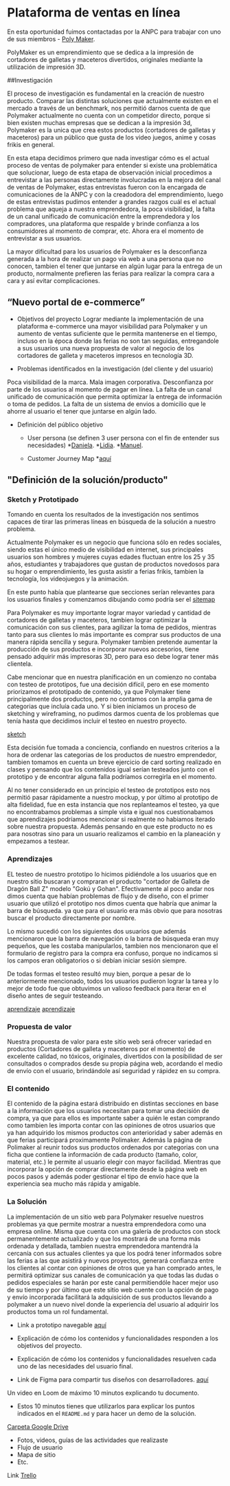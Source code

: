 # Plataforma de ventas en línea
En esta oportunidad fuimos contactadas por la ANPC para trabajar con uno de sus miembros - [Poly Maker](https://www.instagram.com/poly_maker/).

PolyMaker es un emprendimiento que se dedica a la impresión de cortadores de galletas y maceteros divertidos, originales mediante la utilización de impresión 3D.

##Investigación

El proceso de investigación es fundamental en la creación de nuestro producto. Comparar las distintas soluciones que actualmente existen en el mercado a través de un benchmark, nos permitió darnos cuenta de que Polymaker actualmente no cuenta con un competidor directo, porque si bien existen muchas empresas que se dedican a la impresión 3d, Polymaker es la unica que crea estos productos (cortadores de galletas y maceteros) para un público que gusta de los video juegos, anime y cosas frikis en general.

En esta etapa decidimos primero que nada investigar cómo es el actual  proceso de ventas de polymaker para entender si existe una problemática que solucionar, luego de esta etapa de observación inicial procedimos a entrevistar a las personas directamente involucradas en la mejora del canal de ventas de Polymaker, estas entrevistas fueron con la encargada de comunicaciones de la ANPC y con la creadodora del emprendimiento, luego de estas entrevistas pudimos entender a grandes razgos cuál es el actual problema que aqueja a nuestra emprendedora, la poca visibilidad, la falta de un canal unificado de comunicación entre la emprendedora y los compradores, una plataforma que respalde y brinde confianza a los consumidores al momento de comprar, etc. Ahora era el momento de entrevistar a sus usuarios.

La mayor dificultad para los usuarios de Polymaker es la desconfianza generada a la hora de realizar un pago vía web a una persona que no conocen, tambien el tener que juntarse en algún lugar para la entrega de un producto, normalmente prefieren las ferias para realizar la compra cara a cara y así evitar complicaciones.


## “Nuevo portal de e-commerce”

* Objetivos del proyecto 
Lograr mediante la implementación de una plataforma e-commerce una mayor visibilidad para Polymaker y un aumento de ventas suficiente que le permita mantenerse en el tiempo, incluso en la época donde las ferias no son tan seguidas, entregandole a sus usuarios una nueva propuesta de valor al negocio de los cortadores de galleta y maceteros impresos en tecnología 3D.

* Problemas identificados en la investigación (del cliente y del usuario)

Poca visibilidad de la marca.
Mala imagen corporativa.
Desconfianza por parte de los usuarios al momento de pagar en línea.
La falta de un canal unificado de comunicación que permita optimizar la entrega de información o toma de pedidos.
La falta de un sistema de envios a domicilio que le ahorre al usuario el tener que juntarse en algún lado.

* Definición del público objetivo
    * User persona 
    (se definen 3 user persona con el fin de entender sus necesidades)
    *[Daniela](https://drive.google.com/file/d/129BmSpzEYikmxofLllt5fIjm7GpNy-ho/view?usp=sharing).
    *[Lidia](https://drive.google.com/file/d/1w4XAg9I8j14fHTuWxqvXx40mGcX3B6am/view?usp=sharing).
    *[Manuel](https://drive.google.com/file/d/1hsF6Lc_44PApbN_eBSFh_El22NlFVqB9/view?usp=sharing).

    * Customer Journey Map *[aquí](https://drive.google.com/file/d/1-KgeUGA6iJVMcMGTwM2cgFs6480y6mk0/view?usp=sharing)

## "Definición de la solución/producto"

### Sketch y Prototipado

Tomando en cuenta los resultados de la investigación nos sentimos capaces de tirar las primeras líneas en búsqueda de la solución a nuestro problema.

Actualmente Polymaker es un negocio que funciona sólo en redes sociales, siendo estas el único medio de visibilidad en internet, sus principales usuarios son hombres y mujeres cuyas edades fluctuan entre los 25 y 35 años, estudiantes y trabajadores que gustan de productos novedosos para su hogar o emprendimiento, les gusta asistir a ferias frikis, tambien la tecnología, los videojuegos y la animación.

En este punto había que plantearse que secciones serían relevantes para los usuarios finales y comenzamos dibujando como podría ser el [sitemap](https://drive.google.com/file/d/1kL6oAY4NeTQpib5qedcxi6dp7xKMOIPD/view?usp=sharing)

Para Polymaker es muy importante lograr mayor variedad y cantidad de cortadores de galletas y maceteros, tambien lograr optimizar la comunicación con sus clientes, para agilizar la toma de pedidos, mientras tanto para sus clientes lo más importante es comprar sus productos de una manera rápida sencilla y segura.
Polymaker tambien pretende aumentar la producción de sus productos e incorporar nuevos accesorios, tiene pensado adquirir más impresoras 3D, pero para eso debe lograr tener más clientela.

Cabe mencionar que en nuestra planificación en un comienzo no contaba con testeo de prototipos, fue una decisión difícil, pero en ese momento priorizamos el prototipado de contenido, ya que Polymaker tiene principalmente dos productos, pero no contamos con la amplia gama de categorias que incluía cada uno. Y si bien iniciamos un proceso de sketching y wireframing, no pudimos darmos cuenta de los problemas que tenía hasta que decidimos incluir el testeo en nuestro proyecto.

[sketch](https://drive.google.com/file/d/1gENXuS3uzt_FFfANdwOHo1yEc4YvL1-M/view?usp=sharing)

Esta decisión fue tomada a conciencia, confiando en nuestros criterios a la hora de ordenar las categorias de los productos de nuestro emprendedor, tambien tomamos en cuenta un breve ejercicio de card sorting realizado en clases y pensando que los contenidos igual serían testeados junto con el prototipo y de encontrar alguna falla podríamos corregirla en el momento.

Al no tener considerado en un principio el testeo de prototipos esto nos permitió pasar rápidamente a nuestro mockup, y por último al prototipo de alta fidelidad, fue en esta instancia que nos replanteamos el testeo, ya que no encontrabamos problemas a simple vista e igual nos cuestionabamos que aprendizajes podríamos mencionar si realmente no habiamos iterado sobre nuestra propuesta. Además pensando en que este producto no es para nosotras sino para un usuario realizamos el cambio en la planeación y empezamos a testear.

### Aprendizajes

EL testeo de nuestro prototipo lo hicimos pidiéndole a los usuarios que en nuestro sitio buscaran y compraran el producto "cortador de Galleta de Dragón Ball Z" modelo "Gokú y Gohan". Efectivamente al poco andar nos dimos cuenta que habían problemas de flujo y de diseño, con el primer usuario que utilizó el prototipo nos dimos cuenta que habría que animar la barra de búsqueda. ya que para el usuario era más obvio que para nosotras buscar el producto directamente por nombre.

Lo mismo sucedió con los siguientes dos usuarios que además mencionaron que la barra de navegación o la barra de búsqueda eran muy pequeños, que les costaba manipularlos, tambien nos mencionaron que el formulario de registro para la compra era confuso, porque no indicamos si los campos eran obligatorios o si debían iniciar sesión siempre.

De todas formas el testeo resultó muy bien, porque a pesar de lo anteriormente mencionado, todos los usuarios pudieron lograr la tarea y lo mejor de todo fue que obtuvimos un valioso feedback para iterar en el diseño antes de seguir testeando.

[aprendizaje](https://drive.google.com/file/d/15pzNHdcET9LQ4gJZC-3Vfu-w131ZzZJZ/view?usp=sharing)
[aprendizaje](https://drive.google.com/file/d/1msifD-CJhMsokqZ1Qpc-dw-2Vhgtmyzd/view?usp=sharing)

### Propuesta de valor 

Nuestra propuesta de valor para este sitio web será ofrecer variedad en productos (Cortadores de galleta y maceteros por el momento) de excelente calidad, no tóxicos, originales, divertidos con la posibilidad de ser consultados o comprados desde su propia página web, acordando el medio de envío con el usuario, brindándole así seguridad y rápidez en su compra.

### El contenido

El contenido de la página estará distribuido en distintas secciones en base a la información que los usuarios necesitan para tomar una decisión de compra, ya que para ellos es importante saber a quién le estan comprando como tambien les importa contar con las opiniones de otros usuarios que ya han adquirido los mismos productos con anterioridad y saber además en que ferias participará proximamente Polimaker. Además la página de Polimaker al reunir todos sus productos ordenados por categorias con una ficha que contiene la información de cada producto (tamaño, color, material, etc.) le permite al usuario elegir con mayor facilidad. Mientras que incorporar la opción de comprar directamente desde la página web en pocos pasos y además poder gestionar el tipo de envío hace que la experiencia sea mucho más rápida y amigable.

### La Solución 

La implementación de un sitio web para Polymaker resuelve nuestros problemas ya que permite mostrar a nuestra emprendedora como una empresa online. Misma que cuenta con una galería de productos con stock permanentemente actualizado y que los mostrará de una forma más ordenada y detallada, tambien nuestra emprendedora mantendrá la cercanía con sus actuales clientes ya que los podrá tener informados sobre las ferias a las que asistirá y nuevos proyectos, generará confianza entre los clientes al contar con opiniones de otros que ya han comprado antes, le permitirá optimizar sus canales de comunicación ya que todas las dudas o pedidos especiales se harán por este canal permitiendóle hacer mejor uso de su tiempo y por último que este sitio web cuente con la opción de pago y envío incorporada facilitará la adquisición de sus productos llevando a polymaker a un nuevo nivel donde la experiencia del usuario al adquirir los productos toma un rol fundamental.




* Link a prototipo navegable [aquí](https://www.figma.com/proto/0HJH7Y4DLTVU3m8h3x1sCbAT/Untitled?node-id=2%3A0&scaling=min-zoom&redirected=1)

* Explicación de cómo los contenidos y funcionalidades responden a los objetivos
  del proyecto. 

* Explicación de cómo los contenidos y funcionalidades resuelven cada uno de las
  necesidades del usuario final.

* Link de Figma para compartir tus diseños con desarrolladores. [aquí](https://www.figma.com/file/0HJH7Y4DLTVU3m8h3x1sCbAT/Untitled?node-id=2%3A0)

Un video en Loom de máximo 10 minutos explicando tu documento.
* Estos 10 minutos tienes que utilizarlos para explicar los puntos indicados en
  el `README.md` y para hacer un demo de la solución.

[Carpeta Google Drive](https://drive.google.com/open?id=1bOBceZfpAGXA5EHy9DFOfa_sny_pfahD)

* Fotos, videos, guías de las actividades que realizaste
* Flujo de usuario
* Mapa de sitio
* Etc.

Link [Trello](https://trello.com/b/dcWd39Sf/plataforma-de-ventas-en-l%C3%ADnea)





